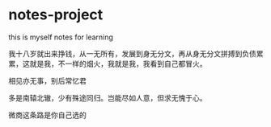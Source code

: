 # notes-project
this is myself notes for learning

我十八岁就出来挣钱，从一无所有，发展到身无分文，再从身无分文拼搏到负债累累，这就是我，不一样的烟火，我就是我，我看到自己都冒火。

相见亦无事，别后常忆君

多是南辕北辙，少有殊途同归。岂能尽如人意，但求无愧于心。

微商这条路是你自己选的

